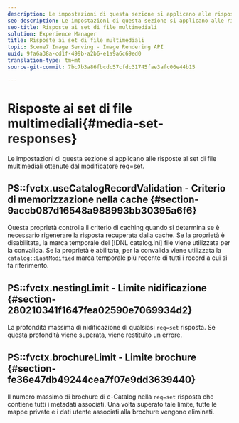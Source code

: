 ```yaml
---
description: Le impostazioni di questa sezione si applicano alle risposte al set di file multimediali ottenute dal modificatore req=set.
seo-description: Le impostazioni di questa sezione si applicano alle risposte al set di file multimediali ottenute dal modificatore req=set.
seo-title: Risposte ai set di file multimediali
solution: Experience Manager
title: Risposte ai set di file multimediali
topic: Scene7 Image Serving - Image Rendering API
uuid: 9fa6a38a-cd1f-499b-a2b6-e1a9a6c69ed0
translation-type: tm+mt
source-git-commit: 7bc7b3a86fbcdc57cfdc31745fae3afc06e44b15

---
```



# Risposte ai set di file multimediali{#media-set-responses}

Le impostazioni di questa sezione si applicano alle risposte al set di file multimediali ottenute dal modificatore req=set.

## PS::fvctx.useCatalogRecordValidation - Criterio di memorizzazione nella cache {#section-9accb087d16548a988993bb30395a6f6}

Questa proprietà controlla il criterio di caching quando si determina se è necessario rigenerare la risposta recuperata dalla cache. Se la proprietà è disabilitata, la marca temporale del [!DNL catalog.ini] file viene utilizzata per la convalida. Se la proprietà è abilitata, per la convalida viene utilizzata la `catalog::LastModified` marca temporale più recente di tutti i record a cui si fa riferimento.

## PS::fvctx.nestingLimit - Limite nidificazione {#section-280210341f1647fea02590e7069934d2}

La profondità massima di nidificazione di qualsiasi `req=set` risposta. Se questa profondità viene superata, viene restituito un errore.

## PS::fvctx.brochureLimit - Limite brochure {#section-fe36e47db49244cea7f07e9dd3639440}

Il numero massimo di brochure di e-Catalog nella `req=set` risposta che contiene tutti i metadati associati. Una volta superato tale limite, tutte le mappe private e i dati utente associati alla brochure vengono eliminati.
